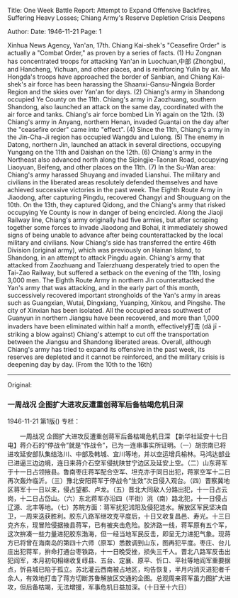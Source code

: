 Title: One Week Battle Report: Attempt to Expand Offensive Backfires, Suffering Heavy Losses; Chiang Army's Reserve Depletion Crisis Deepens

Author: 
Date: 1946-11-21
Page: 1

Xinhua News Agency, Yan'an, 17th. Chiang Kai-shek's "Ceasefire Order" is actually a "Combat Order," as proven by a series of facts. (1) Hu Zongnan has concentrated troops for attacking Yan'an in Luochuan,中部 (Zhongbu), and Hancheng, Yichuan, and other places, and is reinforcing Yulin by air. Ma Hongda's troops have approached the border of Sanbian, and Chiang Kai-shek's air force has been harassing the Shaanxi-Gansu-Ningxia Border Region and the skies over Yan'an for days. (2) Chiang's army in Shandong occupied Ye County on the 11th. Chiang's army in Zaozhuang, southern Shandong, also launched an attack on the same day, coordinated with the air force and tanks. Chiang's air force bombed Lin Yi again on the 12th. (3) Chiang's army in Anyang, northern Henan, invaded Guantai on the day after the "ceasefire order" came into "effect". (4) Since the 11th, Chiang's army in the Jin-Cha-Ji region has occupied Wangdu and Lulong. (5) The enemy in Datong, northern Jin, launched an attack in several directions, occupying Yungang on the 11th and Daishan on the 12th. (6) Chiang's army in the Northeast also advanced north along the Sipingjie-Taonan Road, occupying Liaoyuan, Beifeng, and other places on the 11th. (7) In the Su-Wan area: Chiang's army harassed Shuyang and invaded Lianshui. The military and civilians in the liberated areas resolutely defended themselves and have achieved successive victories in the past week. The Eighth Route Army in Jiaodong, after capturing Pingdu, recovered Changyi and Shouguang on the 10th. On the 13th, they captured Qidong, and the Chiang's army that risked occupying Ye County is now in danger of being encircled. Along the Jiaoji Railway line, Chiang's army originally had five armies, but after scraping together some forces to invade Jiaodong and Bohai, it immediately showed signs of being unable to advance after being counterattacked by the local military and civilians. Now Chiang's side has transferred the entire 46th Division (original army), which was previously on Hainan Island, to Shandong, in an attempt to attack Pingdu again. Chiang's army that attacked from Zaozhuang and Taierzhuang desperately tried to open the Tai-Zao Railway, but suffered a setback on the evening of the 11th, losing 3,000 men. The Eighth Route Army in northern Jin counterattacked the Yan's army that was attacking, and in the early part of this month, successively recovered important strongholds of the Yan's army in areas such as Guangxian, Wutai, Dingxiang, Yuanping, Xinkou, and Pingshe. The city of Xinxian has been isolated. All the occupied areas southwest of Guanyun in northern Jiangsu have been recovered, and more than 1,000 invaders have been eliminated within half a month, effectively打击 (dǎ jī - striking a blow against) Chiang's attempt to cut off the transportation between the Jiangsu and Shandong liberated areas. Overall, although Chiang's army has tried to expand its offensive in the past week, its reserves are depleted and it cannot be reinforced, and the military crisis is deepening day by day. (From the 10th to the 16th)



<hr /> 

Original: 


### 一周战况  企图扩大进攻反遭重创蒋军后备枯竭危机日深

1946-11-21
第1版()
专栏：

　　一周战况
    企图扩大进攻反遭重创蒋军后备枯竭危机日深
    【新华社延安十七日电】蒋介石的“停战令”就是“作战令”，已为一连串事实所证明。（一）胡宗南已将进攻延安部队集结洛川、中部及韩城、宜川等地，并以空运增兵榆林。马鸿达部业已进逼三边边境，连日来蒋介石空军侵扰陕甘宁边区及延安上空。（二）山东蒋军于十一日占领掖县。鲁南枣庄蒋军配合空军、坦克亦于同日出犯，蒋家空军十二日再次轰炸临沂。（三）豫北安阳蒋军于停战令“生效”次日侵入观台。（四）晋察冀地区蒋军十一日以来，侵占望都、卢龙。（五）晋北大同敌人分路出犯，十一日占云岗，十二日占岱山。（六）东北蒋军亦沿四（平街）洮（南）路北犯，十一日侵占辽源、北丰等地。（七）苏皖方面：蒋军扰犯沭阳及侵犯涟水。解放区军民坚决自卫，一周来迭获胜利。胶东八路军继攻克平度后，十日又收复昌邑、寿光。十三日克齐东，现冒险侵据掖县蒋军，已有被夹击危险。胶济路一线，蒋军原有五个军，这次拚凑一些力量进犯胶东渤海，但一经当地军民反击，即呈无力进犯气象。现蒋方已将曾在海南岛的第四十六师（原军）悉数调到山东，图再犯平度。枣庄、台儿庄出犯蒋军，拚命打通台枣铁路，十一日晚受挫，损失三千人。晋北八路军反击出犯阎军，本月初旬相继收复崞县、五台、定襄、原平、忻口、平社等地阎军重要据点，忻县城已陷于孤立。苏北灌云西南被占地区，均告恢复，半月内消灭进犯者千余人，有效地打击了蒋方切断苏鲁解放区交通的企图。总观周来蒋军虽力图扩大进攻，但后备枯竭，无法增援，军事危机日益加深。（十日至十六日）
